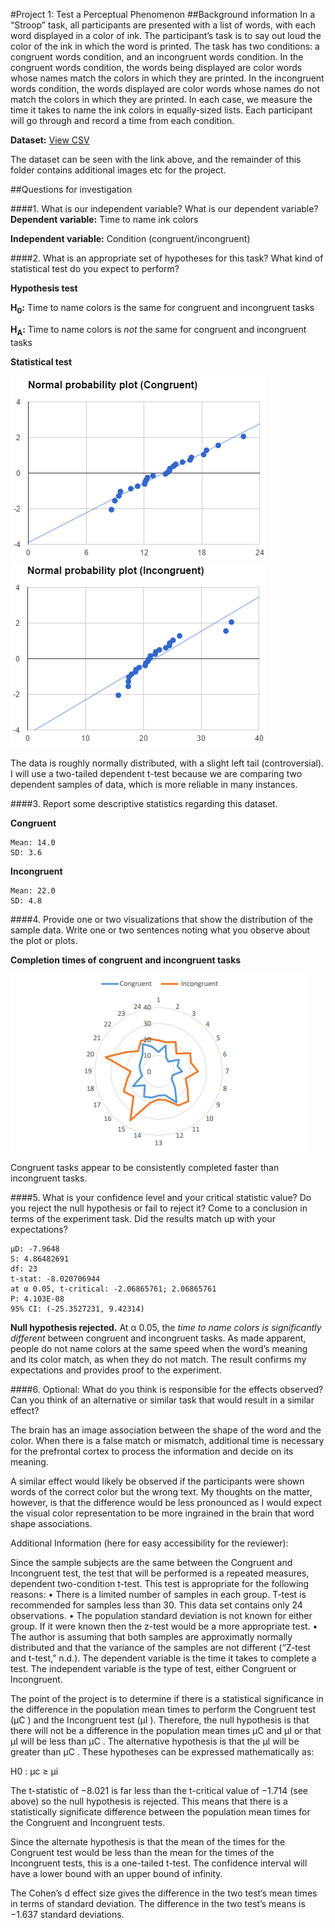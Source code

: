 #Project 1: Test a Perceptual Phenomenon
##Background information
In a “Stroop” task, all participants are presented with a list of words, with each word displayed in a color of ink. The participant’s task is to say out loud the color of the ink in which the word is printed. The task has two conditions: a congruent words condition, and an incongruent words condition. In the congruent words condition, the words being displayed are color words whose names match the colors in which they are printed. In the incongruent words condition, the words displayed are color words whose names do not match the colors in which they are printed. In each case, we measure the time it takes to name the ink colors in equally-sized lists. Each participant will go through and record a time from each condition.

**Dataset:** [View CSV](stroopdata.csv)

The dataset can be seen with the link above, and the remainder of this folder contains additional images etc for the project.

##Questions for investigation

####1. What is our independent variable? What is our dependent variable?
**Dependent variable:** Time to name ink colors

**Independent variable:** Condition (congruent/incongruent)

####2. What is an appropriate set of hypotheses for this task? What kind of statistical test do you expect to perform?

**Hypothesis test**

**H<sub>0</sub>:** Time to name colors is the same for congruent and incongruent tasks

**H<sub>A</sub>:** Time to name colors is *not* the same for congruent and incongruent tasks

**Statistical test**

![Normal probability plot (Congruent)](pp-congruent.png) ![Normal probability plot (Incongruent)](pp-incongruent.png)

The data is roughly normally distributed, with a slight left tail (controversial). I will use a two-tailed dependent t-test because we are comparing two dependent samples of data, which is more reliable in many instances.

####3. Report some descriptive statistics regarding this dataset.

**Congruent**
```
Mean: 14.0
SD: 3.6
```

**Incongruent**
```
Mean: 22.0
SD: 4.8
```

####4. Provide one or two visualizations that show the distribution of the sample data. Write one or two sentences noting what you observe about the plot or plots.

**Completion times of congruent and incongruent tasks**

![Completion times of congruent and incongruent tasks](completion-plot.png)

Congruent tasks appear to be consistently completed faster than incongruent tasks.

####5. What is your confidence level and your critical statistic value? Do you reject the null hypothesis or fail to reject it? Come to a conclusion in terms of the experiment task. Did the results match up with your expectations?
```
µD: -7.9648
S: 4.86482691
df: 23
t-stat: -8.020706944
at α 0.05, t-critical: -2.06865761; 2.06865761
P: 4.103E-08
95% CI: (-25.3527231, 9.42314)
```

**Null hypothesis rejected.** At α 0.05, the *time to name colors is significantly
different* between congruent and incongruent tasks. As made apparent, people do not name colors
at the same speed when the word’s meaning and its color match, as when they
do not match. The result confirms my expectations and provides proof to the experiment.

####6. Optional: What do you think is responsible for the effects observed? Can you think of an alternative or similar task that would result in a similar effect?

The brain has an image association between the shape of the word and the color. When there is a false match or mismatch, additional time is necessary for the prefrontal cortex to process the information and decide on its meaning.

A similar effect would likely be observed if the participants were shown words of the correct color but the wrong text. My thoughts on the matter, however, is that the difference would be less pronounced as I would expect the visual color representation to be more ingrained in the brain that word shape associations.

Additional Information (here for easy accessibility for the reviewer):

Since the sample subjects are the same between the Congruent and Incongruent test, the test that will be performed is a repeated measures, dependent two-condition t-test. This test is appropriate for the following reasons:
• There is a limited number of samples in each group. T-test is recommended for samples less than 30.
This data set contains only 24 observations.
• The population standard deviation is not known for either group. If it were known then the z-test
would be a more appropriate test.
• The author is assuming that both samples are approximatly normally distributed and that the variance
of the samples are not different (“Z-test and t-test,” n.d.).
The dependent variable is the time it takes to complete a test. The independent variable is the type of
test, either Congruent or Incongruent.

The point of the project is to determine if there is a statistical significance in the difference in the population mean times to perform the Congruent test (µC ) and the Incongruent test (µI ). Therefore, the null hypothesis is that there will not be a difference in the population mean times µC and µI or that µI will be less than
µC . The alternative hypothesis is that the µI will be greater than µC . These hypotheses can be expressed mathematically as:


H0 : µc ≥ µi


The t-statistic of −8.021 is far less than the t-critical value of −1.714 (see above) so the null hypothesis
is rejected. This means that there is a statistically significate difference between the population mean times
for the Congruent and Incongruent tests.

Since the alternate hypothesis is that the mean of the times for the Congruent test would be less than the
mean for the times of the Incongruent tests, this is a one-tailed t-test. The confidence interval will have a
lower bound with an upper bound of infinity.

The Cohen’s d effect size gives the difference in the two test’s mean times in terms of standard deviation.
The difference in the two test’s means is −1.637 standard deviations.
